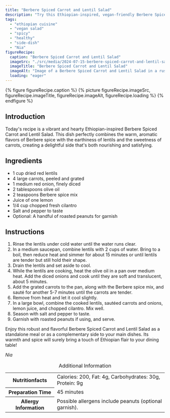 ```yaml
---
title: "Berbere Spiced Carrot and Lentil Salad"
description: "Try this Ethiopian-inspired, vegan-friendly Berbere Spiced Carrot and Lentil Salad. A perfect blend of spices, lentils, and carrots, ideal for a nutritious side dish."
tags:
  - "ethiopian cuisine"
  - "vegan salad"
  - "spicy"
  - "healthy"
  - "side-dish"
  - "Nia"
figureRecipe: 
  caption: "Berbere Spiced Carrot and Lentil Salad"
  imageSrc: "./src/media/2024-07-15-berbere-spiced-carrot-and-lentil-salad-3180.png"
  imageTitle: "Berbere Spiced Carrot and Lentil Salad"
  imageAlt: "Image of a Berbere Spiced Carrot and Lentil Salad in a rustic bowl on a wooden table, with peanuts on a white plate."
  loading: "eager"
---
```


{% figure figureRecipe.caption %}
{% picture figureRecipe.imageSrc, figureRecipe.imageTitle, figureRecipe.imageAlt, figureRecipe.loading %}
{% endfigure %}

## Introduction

Today's recipe is a vibrant and hearty Ethiopian-inspired Berbere Spiced Carrot and Lentil Salad. This dish perfectly combines the warm, aromatic flavors of Berbere spice with the earthiness of lentils and the sweetness of carrots, creating a delightful side that's both nourishing and satisfying.

## Ingredients

- 1 cup dried red lentils
- 4 large carrots, peeled and grated
- 1 medium red onion, finely diced
- 2 tablespoons olive oil
- 2 teaspoons Berbere spice mix
- Juice of one lemon
- 1/4 cup chopped fresh cilantro
- Salt and pepper to taste
- Optional: A handful of roasted peanuts for garnish

## Instructions

1. Rinse the lentils under cold water until the water runs clear.
2. In a medium saucepan, combine lentils with 2 cups of water. Bring to a boil, then reduce heat and simmer for about 15 minutes or until lentils are tender but still hold their shape.
3. Drain the lentils and set aside to cool.
4. While the lentils are cooking, heat the olive oil in a pan over medium heat. Add the diced onions and cook until they are soft and translucent, about 5 minutes.
5. Add the grated carrots to the pan, along with the Berbere spice mix, and sauté for another 5-7 minutes until the carrots are tender.
6. Remove from heat and let it cool slightly.
7. In a large bowl, combine the cooked lentils, sautéed carrots and onions, lemon juice, and chopped cilantro. Mix well.
8. Season with salt and pepper to taste.
9. Garnish with roasted peanuts if using, and serve.

Enjoy this robust and flavorful Berbere Spiced Carrot and Lentil Salad as a standalone meal or as a complementary side to your main dishes. Its warmth and spice will surely bring a touch of Ethiopian flair to your dining table!

*Nia*

<table><caption class='sr-only'>Additional Information</caption><tr><th>Nutritionfacts</th><td>Calories: 200, Fat: 4g, Carbohydrates: 30g, Protein: 9g&nbsp;</td></tr><tr><th>Preparation Time</th><td>45 minutes&nbsp;</td></tr><tr><th>Allergy Information</th><td>Possible allergens include peanuts (optional garnish).&nbsp;</td></tr></table>

